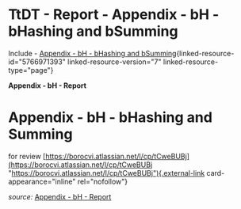 
# TtDT - Report - Appendix - bH - bHashing and bSumming


Include - [Appendix - bH - bHashing and
bSumming](https://borocvi.atlassian.net/wiki/spaces/SB/pages/5766971393/Appendix+-+bH+-+bHashing+and+bSumming "https://borocvi.atlassian.net/wiki/spaces/SB/pages/5766971393/Appendix+-+bH+-+bHashing+and+bSumming"){linked-resource-id="5766971393"
linked-resource-version="7" linked-resource-type="page"}


**Appendix - bH - Report**


# Appendix - bH - bHashing and Summing

for review
[https://borocvi.atlassian.net/l/cp/tCweBUBj](https://borocvi.atlassian.net/l/cp/tCweBUBj "https://borocvi.atlassian.net/l/cp/tCweBUBj"){.external-link
card-appearance="inline" rel="nofollow"}

*source:* [Appendix - bH -
Report](https://borocvi.atlassian.net/wiki/spaces/SB/pages/5768871943/Appendix+-+bH+-+Report "https://borocvi.atlassian.net/wiki/spaces/SB/pages/5768871943/Appendix+-+bH+-+Report")
